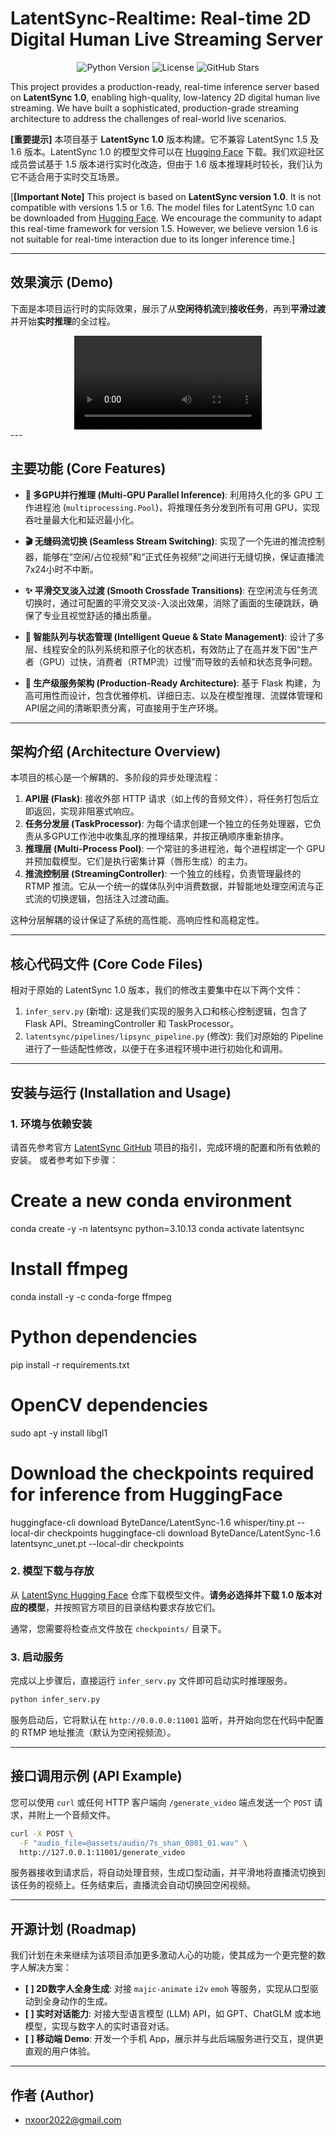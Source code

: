 # LatentSync-Realtime: Real-time 2D Digital Human Live Streaming Server

<p align="center">
  <img src="https://img.shields.io/badge/Python-3.8+-blue.svg" alt="Python Version">
  <img src="https://img.shields.io/badge/License-Apache%202.0-green.svg" alt="License">
  <img src="https://img.shields.io/github/stars/nxneo/LatentsyncRealtime?style=social" alt="GitHub Stars">
</p>

This project provides a production-ready, real-time inference server based on **LatentSync 1.0**, enabling high-quality, low-latency 2D digital human live streaming. We have built a sophisticated, production-grade streaming architecture to address the challenges of real-world live scenarios.

**[重要提示]** 本项目基于 **LatentSync 1.0** 版本构建。它不兼容 LatentSync 1.5 及 1.6 版本。LatentSync 1.0 的模型文件可以在 [Hugging Face](https://huggingface.co/ByteDance/LatentSync) 下载。我们欢迎社区成员尝试基于 1.5 版本进行实时化改造，但由于 1.6 版本推理耗时较长，我们认为它不适合用于实时交互场景。

[**[Important Note]** This project is based on **LatentSync version 1.0**. It is not compatible with versions 1.5 or 1.6. The model files for LatentSync 1.0 can be downloaded from [Hugging Face](https://huggingface.co/ByteDance/LatentSync). We encourage the community to adapt this real-time framework for version 1.5. However, we believe version 1.6 is not suitable for real-time interaction due to its longer inference time.]

---

## 效果演示 (Demo)

下面是本项目运行时的实际效果，展示了从**空闲待机流**到**接收任务**，再到**平滑过渡**并开始**实时推理**的全过程。
<center><video src=https://github.com/user-attachments/assets/9af5cc82-4da8-4cea-9b52-abc6c28ae69f controls preload></video></center>
---

## 主要功能 (Core Features)

*   **🚀 多GPU并行推理 (Multi-GPU Parallel Inference)**: 利用持久化的多 GPU 工作进程池 (`multiprocessing.Pool`)，将推理任务分发到所有可用 GPU，实现吞吐量最大化和延迟最小化。

*   **🎬 无缝码流切换 (Seamless Stream Switching)**: 实现了一个先进的推流控制器，能够在“空闲/占位视频”和“正式任务视频”之间进行无缝切换，保证直播流7x24小时不中断。

*   **✨ 平滑交叉淡入过渡 (Smooth Crossfade Transitions)**: 在空闲流与任务流切换时，通过可配置的平滑交叉淡-入淡出效果，消除了画面的生硬跳跃，确保了专业且视觉舒适的播出质量。

*   **🧠 智能队列与状态管理 (Intelligent Queue & State Management)**: 设计了多层、线程安全的队列系统和原子化的状态机，有效防止了在高并发下因“生产者（GPU）过快，消费者（RTMP流）过慢”而导致的丢帧和状态竞争问题。

*   **🔧 生产级服务架构 (Production-Ready Architecture)**: 基于 Flask 构建，为高可用性而设计，包含优雅停机、详细日志、以及在模型推理、流媒体管理和API层之间的清晰职责分离，可直接用于生产环境。

---

## 架构介绍 (Architecture Overview)

本项目的核心是一个解耦的、多阶段的异步处理流程：

1.  **API层 (Flask)**: 接收外部 HTTP 请求（如上传的音频文件），将任务打包后立即返回，实现非阻塞式响应。
2.  **任务分发层 (TaskProcessor)**: 为每个请求创建一个独立的任务处理器，它负责从多GPU工作池中收集乱序的推理结果，并按正确顺序重新排序。
3.  **推理层 (Multi-Process Pool)**: 一个常驻的多进程池，每个进程绑定一个 GPU 并预加载模型。它们是执行密集计算（唇形生成）的主力。
4.  **推流控制层 (StreamingController)**: 一个独立的线程，负责管理最终的 RTMP 推流。它从一个统一的媒体队列中消费数据，并智能地处理空闲流与正式流的切换逻辑，包括注入过渡动画。

这种分层解耦的设计保证了系统的高性能、高响应性和高稳定性。

---

## 核心代码文件 (Core Code Files)

相对于原始的 LatentSync 1.0 版本，我们的修改主要集中在以下两个文件：

1.  `infer_serv.py` (新增): 这是我们实现的服务入口和核心控制逻辑，包含了 Flask API、StreamingController 和 TaskProcessor。
2.  `latentsync/pipelines/lipsync_pipeline.py` (修改): 我们对原始的 Pipeline 进行了一些适配性修改，以便于在多进程环境中进行初始化和调用。

---

## 安装与运行 (Installation and Usage)

### 1. 环境与依赖安装
请首先参考官方 [LatentSync GitHub](https://github.com/bytedance/LatentSync) 项目的指引，完成环境的配置和所有依赖的安装。
或者参考如下步骤：
# Create a new conda environment
conda create -y -n latentsync python=3.10.13
conda activate latentsync

# Install ffmpeg
conda install -y -c conda-forge ffmpeg

# Python dependencies
pip install -r requirements.txt

# OpenCV dependencies
sudo apt -y install libgl1

# Download the checkpoints required for inference from HuggingFace
huggingface-cli download ByteDance/LatentSync-1.6 whisper/tiny.pt --local-dir checkpoints
huggingface-cli download ByteDance/LatentSync-1.6 latentsync_unet.pt --local-dir checkpoints

### 2. 模型下载与存放
从 [LatentSync Hugging Face](https://huggingface.co/ByteDance/LatentSync) 仓库下载模型文件。**请务必选择并下载 1.0 版本对应的模型**，并按照官方项目的目录结构要求存放它们。

通常，您需要将检查点文件放在 `checkpoints/` 目录下。

### 3. 启动服务
完成以上步骤后，直接运行 `infer_serv.py` 文件即可启动实时推理服务。

```bash
python infer_serv.py
```

服务启动后，它将默认在 `http://0.0.0.0:11001` 监听，并开始向您在代码中配置的 RTMP 地址推流（默认为空闲视频流）。

---

## 接口调用示例 (API Example)

您可以使用 `curl` 或任何 HTTP 客户端向 `/generate_video` 端点发送一个 `POST` 请求，并附上一个音频文件。

```bash
curl -X POST \
  -F "audio_file=@assets/audio/7s_shan_0801_01.wav" \
  http://127.0.0.1:11001/generate_video
```

服务器接收到请求后，将自动处理音频，生成口型动画，并平滑地将直播流切换到该任务的视频上。任务结束后，直播流会自动切换回空闲视频。

---

## 开源计划 (Roadmap)

我们计划在未来继续为该项目添加更多激动人心的功能，使其成为一个更完整的数字人解决方案：

*   **[ ] 2D数字人全身生成**: 对接 `majic-animate` `i2v` `emoh` 等服务，实现从口型驱动到全身动作的生成。
*   **[ ] 实时对话能力**: 对接大型语言模型 (LLM) API，如 GPT、ChatGLM 或本地模型，实现与数字人的实时语音对话。
*   **[ ] 移动端 Demo**: 开发一个手机 App，展示并与此后端服务进行交互，提供更直观的用户体验。

---
## 作者 (Author)
- nxoor2022@gmail.com
